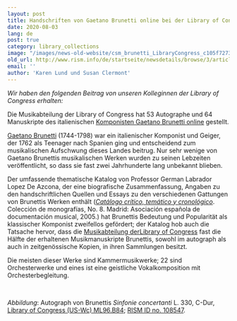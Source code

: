 ```yaml
---
layout: post
title: Handschriften von Gaetano Brunetti online bei der Library of Congress
date: 2020-08-03
lang: de
post: true
category: library_collections
image: "/images/news-old-website/csm_brunetti_LibraryCongress_c105f7273d.jpg"
old_url: http://www.rism.info/de/startseite/newsdetails/browse/3/article/64/gaetano-brunetti-manuscripts-online-at-the-library-of-congress.html
email: ''
author: 'Karen Lund und Susan Clermont'
---
```


_Wir haben den folgenden Beitrag von unseren Kolleginnen der Library of Congress erhalten:_

Die Musikabteilung der Library of Congress hat 53 Autographe und 64 Manuskripte des italienischen [Komponisten Gaetano Brunetti online](https://www.loc.gov/collections/gaetano-brunetti-manuscript-scores/about-this-collection/) gestellt.[  
](https://opac.rism.info/search?View=rism&author=brunetti+gaetano)

[Gaetano Brunetti](https://opac.rism.info/search?View=rism&author=brunetti+gaetano) (1744-1798) war ein italienischer Komponist und Geiger, der 1762 als Teenager nach Spanien ging und entscheidend zum musikalischen Aufschwung dieses Landes beitrug. Nur sehr wenige von Gaetano Brunettis musikalischen Werken wurden zu seinen Lebzeiten veröffentlicht, so dass sie fast zwei Jahrhunderte lang unbekannt blieben.

Der umfassende thematische Katalog von Professor German Labrador Lopez De Azcona, der eine biografische Zusammenfassung, Angaben zu den handschriftlichen Quellen und Essays zu den verschiedenen Gattungen von Brunettis Werken enthält ([_Catálogo crítico, temático y cronológico_](https://opac.rism.info/search?id=lit30027168&View=rism). Colección de monografías, No. 8. Madrid: Asociación española de documentación musical, 2005.) hat Brunettis Bedeutung und Popularität als klassischer Komponist zweifellos gefördert; der Katalog hob auch die Tatsache hervor, dass die [Musikabteilung der](https://opac.rism.info/search?View=rism&author=brunetti&siglum=US-Wc)[Library of Congress](https://opac.rism.info/search?View=rism&author=brunetti&siglum=US-Wc) fast die Hälfte der erhaltenen Musikmanuskripte Brunettis, sowohl im autograph als auch in zeitgenössische Kopien, in ihren Sammlungen besitzt.

Die meisten dieser Werke sind Kammermusikwerke; 22 sind Orchesterwerke und eines ist eine geistliche Vokalkomposition mit Orchesterbegleitung.

&nbsp;

_Abbildung_: Autograph von Brunettis _Sinfonie concertanti_ L. 330, C-Dur, [Library of Congress (US-Wc) ML96.B84](http://hdl.loc.gov/loc.music/musbrunetti.100000); [RISM ID no. 108547](https://opac.rism.info/search?id=108547&View=rism).

&nbsp;

